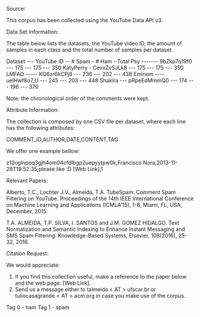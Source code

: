 Source:

This corpus has been collected using the YouTube Data API v3.


Data Set Information:

The table below lists the datasets, the YouTube video ID, the amount of samples in each class and the total number of samples per dataset. 

Dataset --- YouTube ID -- # Spam - # Ham - Total 
Psy ------- 9bZkp7q19f0 --- 175 --- 175 --- 350 
KatyPerry - CevxZvSJLk8 --- 175 --- 175 --- 350 
LMFAO ----- KQ6zr6kCPj8 --- 236 --- 202 --- 438 
Eminem ---- uelHwf8o7_U --- 245 --- 203 --- 448 
Shakira --- pRpeEdMmmQ0 --- 174 --- 196 --- 370 

Note: the chronological order of the comments were kept. 


Attribute Information:

The collection is composed by one CSV file per dataset, where each line has the following attributes: 

COMMENT_ID,AUTHOR,DATE,CONTENT,TAG 

We offer one example bellow: 

z12oglnpoq3gjh4om04cfdlbgp2uepyytpw0k,Francisco Nora,2013-11-28T19:52:35,please like :D [Web Link],1 


Relevant Papers:

Alberto, T.C., Lochter J.V., Almeida, T.A. TubeSpam: Comment Spam Filtering on YouTube. Proceedings of the 14th IEEE International Conference on Machine Learning and Applications (ICMLA'15), 1-6, Miami, FL, USA, December, 2015. 

T.A. ALMEIDA, T.P. SILVA, I. SANTOS and J.M. GOMEZ HIDALGO. Text Normalization and Semantic Indexing to Enhance Instant Messaging and SMS Spam Filtering. Knowledge-Based Systems, Elsevier, 108(2016), 25-32, 2016. 



Citation Request:

We would appreciate: 

1. If you find this collection useful, make a reference to the paper below and the web page: [Web Link]. 
2. Send us a message either to talmeida < AT > ufscar.br or tuliocasagrande < AT > acm.org in case you make use of the corpus. 

Tag 0 - ham
Tag 1 - spam
